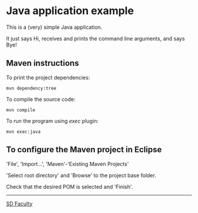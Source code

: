 # Java application example

This is a (very) simple Java application.

It just says Hi, receives and prints the command line arguments, and says Bye!


## Maven instructions

To print the project dependencies:

```
mvn dependency:tree
```

To compile the source code:

```
mvn compile
```

To run the program using _exec_ plugin:

```
mvn exec:java
```


## To configure the Maven project in Eclipse

'File', 'Import...', 'Maven'-'Existing Maven Projects'

'Select root directory' and 'Browse' to the project base folder.

Check that the desired POM is selected and 'Finish'.


----

[SD Faculty](mailto:leic-sod@disciplinas.tecnico.ulisboa.pt)

